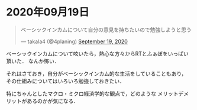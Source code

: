 # 2020年09月19日 


<blockquote class="twitter-tweet"><p lang="ja" dir="ltr">ベーシックインカムについて自分の意見を持ちたいので勉強しようと思う</p>&mdash; takala4 (@4planing) <a href="https://twitter.com/4planing/status/1307219174322659329?ref_src=twsrc%5Etfw">September 19, 2020</a></blockquote> <script async src="https://platform.twitter.com/widgets.js" charset="utf-8"></script>



ベーシックインカムについて呟いたら，熱心な方々からRTとふぁぼをいっぱい頂いた．
なんか怖い．




それはさておき，自分がベーシックインカム的な生活をしていることもあり，
その仕組みについてはいろいろ勉強しておきたい．



特にちゃんとしたマクロ・ミクロ経済学的な観点で，どのような
メリットデメリットがあるのかが気になる．

